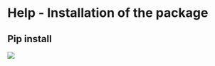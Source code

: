 # Help - Installation of the package

## Pip install
![](https://github.com/Sundar0989/XuniVerse/blob/master/install_help/how%20to%20install.png)
